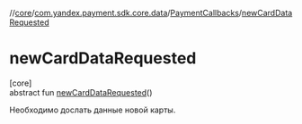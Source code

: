 //[core](../../../index.md)/[com.yandex.payment.sdk.core.data](../index.md)/[PaymentCallbacks](index.md)/[newCardDataRequested](new-card-data-requested.md)

# newCardDataRequested

[core]\
abstract fun [newCardDataRequested](new-card-data-requested.md)()

Необходимо дослать данные новой карты.
